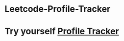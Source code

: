 # Leetcode-Profile-Tracker

# Try yourself [Profile Tracker](https://leetcode-profile-tracker.vercel.app/)
